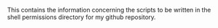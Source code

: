 This contains the information concerning the scripts to be written in the shell permissions directory for my github repository.
